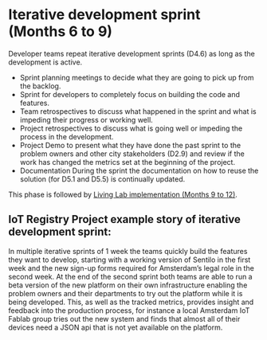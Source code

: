 # Iterative development sprint (Months 6 to 9)

Developer teams repeat iterative development sprints (D4.6) as long as the development is active.

* Sprint planning meetings to decide what they are going to pick up from the backlog.
* Sprint for developers to completely focus on building the code and features.
* Team retrospectives to discuss what happened in the sprint and what is impeding their progress or working well.
* Project retrospectives to discuss what is going well or impeding the process in the development.
* Project Demo to present what they have done the past sprint to the problem owners and other city stakeholders (D2.9) and review if the work has changed the metrics set at the beginning of the project.
* Documentation During the sprint the documentation on how to reuse the solution (for D5.1 and D5.5) is continually updated.

This phase is followed by [Living Lab implementation (Months 9 to 12)](living-lab.md).

## IoT Registry Project example story of iterative development sprint:

In multiple iterative sprints of 1 week the teams quickly build the features they want to develop, starting with a working version of Sentilo in the first week and the new sign-up forms required for Amsterdam’s legal role in the second week. At the end of the second sprint both teams are able to run a beta version of the new platform on their own infrastructure enabling the problem owners and their departments to try out the platform while it is being developed. This, as well as the tracked metrics, provides insight and feedback into the production process, for instance a local Amsterdam IoT Fablab group tries out the new system and finds that almost all of their devices need a JSON api that is not yet available on the platform.
